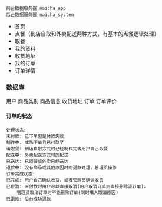 
```text
前台数据服务器 naicha_app
后台数据服务器 naicha_system 
```

- 首页
- 点餐（到店自取和外卖配送两种方式，有基本的点餐逻辑处理）
- 取餐
- 我的资料
- 收货地址
- 我的订单
- 订单详情

### 数据库
用户
商品类别
商品信息
收货地址
订单
订单评价

#### 订单的状态
```text
处理状态:
未付款: 已下单但是付款失败
制作中: 成功下单且已付款了
请取餐: 到店自取方式时已经制作完等用户自己取餐
配送中: 外卖配送方式时的配送
已送达: 已取餐或外卖已经送达
退款中: 没有商品或其他原因时的退款处理，管理员操作
订单完成状态:
已完成: 用户自己确认收货，或者管理员确认收货
已取消: 未付款时用户可以直接取消(用户取消订单则直接删除该订单)，
    管理员取消订单时不能删除订单(同时填入取消原因)
已退款: 后台成功退款

```
